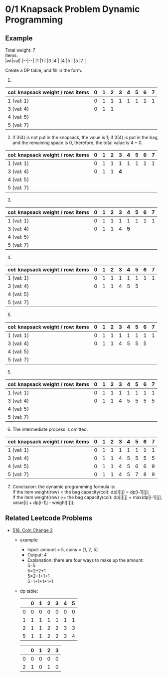 # 0/1 Knapsack Problem Dynamic Programming

## Example

Total weight: 7 <br>
Items: <br>
|wt|val|
|--|--|
|1 |1 |
|3 |4 |
|4 |5 |
|5 |7 |

Create a DP table, and fill in the form.

1.

| col: knapsack weight / row: items | 0   | 1   | 2   | 3   | 4   | 5   | 6   | 7   |
| --------------------------------- | --- | --- | --- | --- | --- | --- | --- | --- |
| 1 (val: 1)                        | 0   | 1   | 1   | 1   | 1   | 1   | 1   | 1   |
| 3 (val: 4)                        | 0   | 1   | 1   |
| 4 (val: 5)                        |
| 5 (val: 7)                        |

2. if 3(4) is not put in the knapsack, the value is 1; if 3(4) is put in the bag, and the remaining space is 0, therefore, the total value is 4 + 0.

| col: knapsack weight / row: items | 0   | 1   | 2   | 3     | 4   | 5   | 6   | 7   |
| --------------------------------- | --- | --- | --- | ----- | --- | --- | --- | --- |
| 1 (val: 1)                        | 0   | 1   | 1   | 1     | 1   | 1   | 1   | 1   |
| 3 (val: 4)                        | 0   | 1   | 1   | **4** |
| 4 (val: 5)                        |
| 5 (val: 7)                        |

3.

| col: knapsack weight / row: items | 0   | 1   | 2   | 3   | 4     | 5   | 6   | 7   |
| --------------------------------- | --- | --- | --- | --- | ----- | --- | --- | --- |
| 1 (val: 1)                        | 0   | 1   | 1   | 1   | 1     | 1   | 1   | 1   |
| 3 (val: 4)                        | 0   | 1   | 1   | 4   | **5** |
| 4 (val: 5)                        |
| 5 (val: 7)                        |

4.

| col: knapsack weight / row: items | 0   | 1   | 2   | 3   | 4   | 5   | 6   | 7   |
| --------------------------------- | --- | --- | --- | --- | --- | --- | --- | --- |
| 1 (val: 1)                        | 0   | 1   | 1   | 1   | 1   | 1   | 1   | 1   |
| 3 (val: 4)                        | 0   | 1   | 1   | 4   | 5   | 5   |
| 4 (val: 5)                        |
| 5 (val: 7)                        |

5.

| col: knapsack weight / row: items | 0   | 1   | 2   | 3   | 4   | 5   | 6   | 7   |
| --------------------------------- | --- | --- | --- | --- | --- | --- | --- | --- |
| 1 (val: 1)                        | 0   | 1   | 1   | 1   | 1   | 1   | 1   | 1   |
| 3 (val: 4)                        | 0   | 1   | 1   | 4   | 5   | 5   | 5   |
| 4 (val: 5)                        |
| 5 (val: 7)                        |

5.

| col: knapsack weight / row: items | 0   | 1   | 2   | 3   | 4   | 5   | 6   | 7   |
| --------------------------------- | --- | --- | --- | --- | --- | --- | --- | --- |
| 1 (val: 1)                        | 0   | 1   | 1   | 1   | 1   | 1   | 1   | 1   |
| 3 (val: 4)                        | 0   | 1   | 1   | 4   | 5   | 5   | 5   | 5   |
| 4 (val: 5)                        |
| 5 (val: 7)                        |

6. The intermediate process is omitted.

| col: knapsack weight / row: items | 0   | 1   | 2   | 3   | 4   | 5   | 6   | 7   |
| --------------------------------- | --- | --- | --- | --- | --- | --- | --- | --- |
| 1 (val: 1)                        | 0   | 1   | 1   | 1   | 1   | 1   | 1   | 1   |
| 3 (val: 4)                        | 0   | 1   | 1   | 4   | 5   | 5   | 5   | 5   |
| 4 (val: 5)                        | 0   | 1   | 1   | 4   | 5   | 6   | 6   | 9   |
| 5 (val: 7)                        | 0   | 1   | 1   | 4   | 5   | 7   | 8   | 9   |

7. Conclusion: the dynamic programming formula is: <br>
   If the item weight(row) < the bag capacity(col): dp[i][j] = dp[i-1][j];<br>
   If the item weight(row) >= the bag capacity(col): dp[i][j] = max(dp[i-1][j], value[i] + dp[i-1]j - weight[i]]);

## Related Leetcode Problems

- [518. Coin Change 2](https://leetcode.com/problems/coin-change-2/)

  - example:
    - Input: amount = 5, coins = [1, 2, 5]
    - Output: 4
    - Explanation: there are four ways to make up the amount:<br>
      5=5<br>
      5=2+2+1<br>
      5=2+1+1+1<br>
      5=1+1+1+1+1<br>
  - dp table:

    |     | 0   | 1   | 2   | 3   | 4   | 5   |
    | --- | --- | --- | --- | --- | --- | --- |
    | 0   | 0   | 0   | 0   | 0   | 0   | 0   |
    | 1   | 1   | 1   | 1   | 1   | 1   | 1   |
    | 2   | 1   | 1   | 2   | 2   | 3   | 3   |
    | 5   | 1   | 1   | 2   | 2   | 3   | 4   |

    |     | 0   | 1   | 2   | 3   |
    | --- | --- | --- | --- | --- |
    | 0   | 0   | 0   | 0   | 0   |
    | 2   | 1   | 0   | 1   | 0   |
